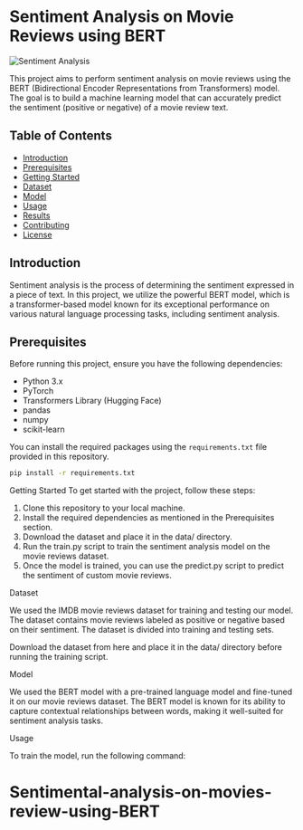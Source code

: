 # Sentiment Analysis on Movie Reviews using BERT

![Sentiment Analysis](https://img.shields.io/badge/Sentiment%20Analysis-BERT-blue)

This project aims to perform sentiment analysis on movie reviews using the BERT (Bidirectional Encoder Representations from Transformers) model. The goal is to build a machine learning model that can accurately predict the sentiment (positive or negative) of a movie review text.

## Table of Contents

- [Introduction](#introduction)
- [Prerequisites](#prerequisites)
- [Getting Started](#getting-started)
- [Dataset](#dataset)
- [Model](#model)
- [Usage](#usage)
- [Results](#results)
- [Contributing](#contributing)
- [License](#license)

## Introduction

Sentiment analysis is the process of determining the sentiment expressed in a piece of text. In this project, we utilize the powerful BERT model, which is a transformer-based model known for its exceptional performance on various natural language processing tasks, including sentiment analysis.

## Prerequisites

Before running this project, ensure you have the following dependencies:

- Python 3.x
- PyTorch
- Transformers Library (Hugging Face)
- pandas
- numpy
- scikit-learn

You can install the required packages using the `requirements.txt` file provided in this repository.

```bash
pip install -r requirements.txt
```

Getting Started
To get started with the project, follow these steps:

1. Clone this repository to your local machine.
2. Install the required dependencies as mentioned in the Prerequisites section.
3. Download the dataset and place it in the data/ directory.
4. Run the train.py script to train the sentiment analysis model on the movie reviews dataset.
5. Once the model is trained, you can use the predict.py script to predict the sentiment of custom movie reviews.

Dataset

We used the IMDB movie reviews dataset for training and testing our model. The dataset contains movie reviews labeled as positive or negative based on their sentiment. The dataset is divided into training and testing sets.

Download the dataset from here and place it in the data/ directory before running the training script.

Model

We used the BERT model with a pre-trained language model and fine-tuned it on our movie reviews dataset. The BERT model is known for its ability to capture contextual relationships between words, making it well-suited for sentiment analysis tasks.

Usage

To train the model, run the following command:

# Sentimental-analysis-on-movies-review-using-BERT

